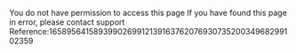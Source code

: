 You do not have permission to access this page If you have found this page in error, please contact support Reference:165895641589399026991213916376207693073520034968299102359